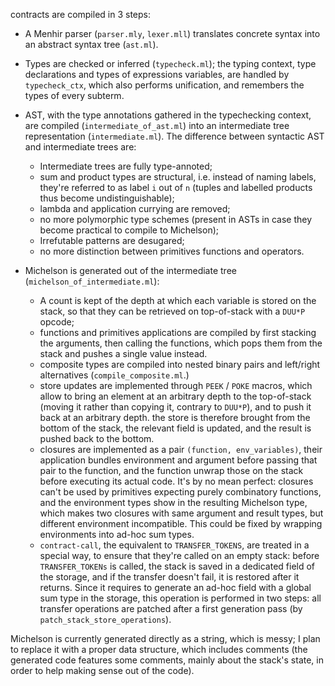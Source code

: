 contracts are compiled in 3 steps:

* A Menhir parser (`parser.mly`, `lexer.mll`) translates concrete
  syntax into an abstract syntax tree (`ast.ml`).

* Types are checked or inferred (`typecheck.ml`); the typing context,
  type declarations and types of expressions variables, are handled by
  `typecheck_ctx`, which also performs unification, and remembers the
  types of every subterm.

* AST, with the type annotations gathered in the typechecking context,
  are compiled (`intermediate_of_ast.ml`) into an intermediate tree representation
  (`intermediate.ml`). The difference between syntactic AST and intermediate trees are:

    * Intermediate trees are fully type-annoted;
    * sum and product types are structural, i.e. instead of naming labels, they're
	  referred to as label `i` out of `n` (tuples and labelled products thus become
	  undistinguishable);
	* lambda and application currying are removed;
	* no more polymorphic type schemes (present in ASTs in case they become practical
	  to compile to Michelson);
	* Irrefutable patterns are desugared;
	* no more distinction between primitives functions and operators.

* Michelson is generated out of the intermediate tree (`michelson_of_intermediate.ml`):

    * A count is kept of the depth at which each variable is stored on the stack,
      so that they can be retrieved on top-of-stack with a `DUU*P` opcode;
    * functions and primitives applications are compiled by first
      stacking the arguments, then calling the functions, which pops
      them from the stack and pushes a single value instead.
	* composite types are compiled into nested binary pairs and left/right alternatives
	  (`compile_composite.ml`.)
	* store updates are implemented through `PEEK` / `POKE` macros, which allow to bring
	  an element at an arbitrary depth to the top-of-stack (moving it rather than copying it,
	  contrary to `DUU*P`), and to push it back at an arbitrary depth. the store is therefore
	  brought from the bottom of the stack, the relevant field is updated, and the result is
	  pushed back to the bottom.
	* closures are implemented as a pair `(function, env_variables)`, their application
	  bundles environment and argument before passing that pair to the function, and the
	  function unwrap those on the stack before executing its actual code. It's by no mean
	  perfect: closures can't be used by primitives expecting purely combinatory functions,
	  and the environment types show in the resulting Michelson type, which makes two closures
	  with same argument and result types, but different environment incompatible. This could
	  be fixed by wrapping environments into ad-hoc sum types.
    * `contract-call`, the equivalent to `TRANSFER_TOKENS`, are treated in a special way, to
	  ensure that they're called on an empty stack: before `TRANSFER_TOKENs` is called, the
	  stack is saved in a dedicated field of the storage, and if the transfer doesn't fail,
	  it is restored after it returns. Since it requires to generate an ad-hoc field with
	  a global sum type in the storage, this operation is performed in two steps: all transfer
	  operations are patched after a first generation pass (by `patch_stack_store_operations`).

Michelson is currently generated directly as a string, which is messy; I plan to replace
it with a proper data structure, which includes comments (the generated code features some
comments, mainly about the stack's state, in order to help making sense out of the code).
